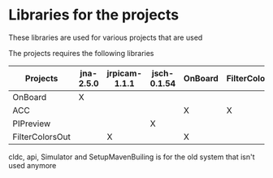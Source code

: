 # Libraries for the projects
These libraries are used for various projects that are used


The projects requires the following libraries

| Projects        | jna-2.5.0 | jrpicam-1.1.1 | jsch-0.1.54 | OnBoard | FilterColorsOut |
| --------------- | --------- | ------------- | ----------- | ------- | --------------- | 
| OnBoard         |         X |               |             |         |                 |
| ACC             |           |               |             |       X |               X |
| PIPreview       |           |               |           X |         |                 |
| FilterColorsOut |           |             X |             |       X |                 |


cldc, api, Simulator and SetupMavenBuiling is for the old system that isn't used anymore